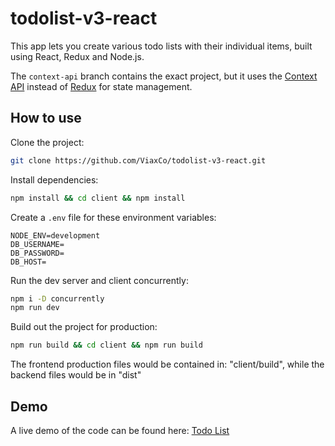 # todolist-v3-react

This app lets you create various todo lists with their individual items, built using React, Redux and Node.js.

The `context-api` branch contains the exact project, but it uses the [Context API](https://reactjs.org/docs/context.html) instead of [Redux](https://redux.js.org/) for state management.

## How to use

Clone the project:

```bash
git clone https://github.com/ViaxCo/todolist-v3-react.git
```

Install dependencies:

```bash
npm install && cd client && npm install
```

Create a `.env` file for these environment variables:

```
NODE_ENV=development
DB_USERNAME=
DB_PASSWORD=
DB_HOST=
```

Run the dev server and client concurrently:

```bash
npm i -D concurrently
npm run dev
```

Build out the project for production:

```bash
npm run build && cd client && npm run build
```

The frontend production files would be contained in: "client/build", while the backend files would be in "dist"

## Demo

A live demo of the code can be found here: [Todo List](https://viaxco-todolist-v3-react.herokuapp.com/)
